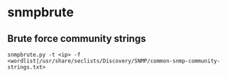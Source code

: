 # snmpbrute


## Brute force community strings
```
snmpbrute.py -t <ip> -f <wordlist|/usr/share/seclists/Discovery/SNMP/common-snmp-community-strings.txt>
```
